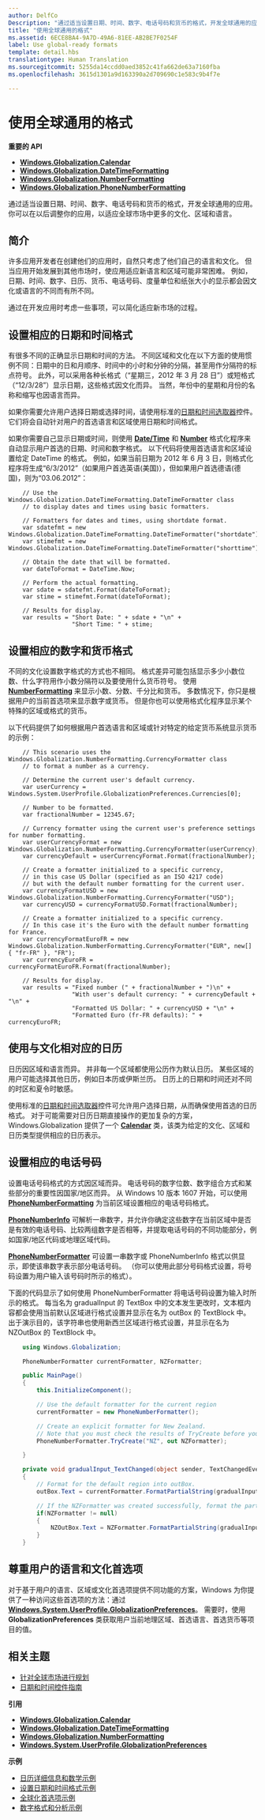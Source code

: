 ```yaml
---
author: DelfCo
Description: "通过适当设置日期、时间、数字、电话号码和货币的格式，开发全球通用的应用。"
title: "使用全球通用的格式"
ms.assetid: 6ECE8BA4-9A7D-49A6-81EE-AB2BE7F0254F
label: Use global-ready formats
template: detail.hbs
translationtype: Human Translation
ms.sourcegitcommit: 5255da14ccdd0aed3852c41fa662de63a7160fba
ms.openlocfilehash: 3615d1301a9d163390a2d709690c1e583c9b4f7e

---
```


# 使用全球通用的格式

**重要的 API**

-   [**Windows.Globalization.Calendar**](https://msdn.microsoft.com/library/windows/apps/br206724)
-   [**Windows.Globalization.DateTimeFormatting**](https://msdn.microsoft.com/library/windows/apps/br206859)
-   [**Windows.Globalization.NumberFormatting**](https://msdn.microsoft.com/library/windows/apps/br226136)
-   [**Windows.Globalization.PhoneNumberFormatting**](https://msdn.microsoft.com/library/windows/apps/Windows.Globalization.PhoneNumberFormatting)

通过适当设置日期、时间、数字、电话号码和货币的格式，开发全球通用的应用。 你可以在以后调整你的应用，以适应全球市场中更多的文化、区域和语言。

## 简介

许多应用开发者在创建他们的应用时，自然只考虑了他们自己的语言和文化。 但当应用开始发展到其他市场时，使应用适应新语言和区域可能非常困难。 例如，日期、时间、数字、日历、货币、电话号码、度量单位和纸张大小的显示都会因文化或语言的不同而有所不同。

通过在开发应用时考虑一些事项，可以简化适应新市场的过程。

## 设置相应的日期和时间格式

有很多不同的正确显示日期和时间的方法。 不同区域和文化在以下方面的使用惯例不同：日期中的日和月顺序、时间中的小时和分钟的分隔，甚至用作分隔符的标点符号。 此外，可以采用各种长格式（“星期三，2012 年 3 月 28 日”）或短格式（“12/3/28”）显示日期，这些格式因文化而异。 当然，年份中的星期和月份的名称和缩写也因语言而异。

如果你需要允许用户选择日期或选择时间，请使用标准的[日期和时间选取器](https://msdn.microsoft.com/library/windows/apps/hh465466)控件。 它们将会自动针对用户的首选语言和区域使用日期和时间格式。

如果你需要自己显示日期或时间，则使用 [**Date/Time**](https://msdn.microsoft.com/library/windows/apps/br206859) 和 [**Number**](https://msdn.microsoft.com/library/windows/apps/br226136) 格式化程序来自动显示用户首选的日期、时间和数字格式。 以下代码将使用首选语言和区域设置给定 DateTime 的格式。 例如，如果当前日期为 2012 年 6 月 3 日，则格式化程序将生成“6/3/2012”（如果用户首选英语(美国)），但如果用户首选德语(德国)，则为“03.06.2012”：

```CSharp
    // Use the Windows.Globalization.DateTimeFormatting.DateTimeFormatter class
    // to display dates and times using basic formatters.

    // Formatters for dates and times, using shortdate format.
    var sdatefmt = new Windows.Globalization.DateTimeFormatting.DateTimeFormatter("shortdate");
    var stimefmt = new Windows.Globalization.DateTimeFormatting.DateTimeFormatter("shorttime");

    // Obtain the date that will be formatted.
    var dateToFormat = DateTime.Now;

    // Perform the actual formatting.
    var sdate = sdatefmt.Format(dateToFormat);
    var stime = stimefmt.Format(dateToFormat);

    // Results for display.
    var results = "Short Date: " + sdate + "\n" +
                  "Short Time: " + stime;
```

## 设置相应的数字和货币格式

不同的文化设置数字格式的方式也不相同。 格式差异可能包括显示多少小数位数、什么字符用作小数分隔符以及要使用什么货币符号。 使用 [**NumberFormatting**](https://msdn.microsoft.com/library/windows/apps/br226136) 来显示小数、分数、千分比和货币。 多数情况下，你只是根据用户的当前首选项来显示数字或货币。 但是你也可以使用格式化程序显示某个特殊的区域或格式的货币。

以下代码提供了如何根据用户首选语言和区域或针对特定的给定货币系统显示货币的示例：

```CSharp
    // This scenario uses the Windows.Globalization.NumberFormatting.CurrencyFormatter class
    // to format a number as a currency.

    // Determine the current user's default currency.
    var userCurrency = Windows.System.UserProfile.GlobalizationPreferences.Currencies[0];

    // Number to be formatted.
    var fractionalNumber = 12345.67;

    // Currency formatter using the current user's preference settings for number formatting.
    var userCurrencyFormat = new Windows.Globalization.NumberFormatting.CurrencyFormatter(userCurrency);
    var currencyDefault = userCurrencyFormat.Format(fractionalNumber);

    // Create a formatter initialized to a specific currency,
    // in this case US Dollar (specified as an ISO 4217 code) 
    // but with the default number formatting for the current user.
    var currencyFormatUSD = new Windows.Globalization.NumberFormatting.CurrencyFormatter("USD"); 
    var currencyUSD = currencyFormatUSD.Format(fractionalNumber);

    // Create a formatter initialized to a specific currency.
    // In this case it's the Euro with the default number formatting for France.
    var currencyFormatEuroFR = new Windows.Globalization.NumberFormatting.CurrencyFormatter("EUR", new[] { "fr-FR" }, "FR");
    var currencyEuroFR = currencyFormatEuroFR.Format(fractionalNumber);

    // Results for display.
    var results = "Fixed number (" + fractionalNumber + ")\n" +
                  "With user's default currency: " + currencyDefault + "\n" +
                  "Formatted US Dollar: " + currencyUSD + "\n" +
                  "Formatted Euro (fr-FR defaults): " + currencyEuroFR;
```

## 使用与文化相对应的日历

日历因区域和语言而异。 并非每一个区域都使用公历作为默认日历。 某些区域的用户可能选择其他日历，例如日本历或伊斯兰历。 日历上的日期和时间还对不同的时区和夏令时敏感。

使用标准的[日期和时间选取器](https://msdn.microsoft.com/library/windows/apps/hh465466)控件可允许用户选择日期，从而确保使用首选的日历格式。 对于可能需要对日历日期直接操作的更加复杂的方案，Windows.Globalization 提供了一个 [**Calendar**](https://msdn.microsoft.com/library/windows/apps/br206724) 类，该类为给定的文化、区域和日历类型提供相应的日历表示。

## 设置相应的电话号码
设置电话号码格式的方式因区域而异。 电话号码的数字位数、数字组合方式和某些部分的重要性因国家/地区而异。 从 Windows 10 版本 1607 开始，可以使用 [**PhoneNumberFormatting**](https://msdn.microsoft.com/library/windows/apps/Windows.Globalization.PhoneNumberFormatting) 为当前区域设置相应的电话号码格式。

[**PhoneNumberInfo**](https://msdn.microsoft.com/library/windows/apps/xaml/windows.globalization.phonenumberformatting.phonenumberinfo.aspx) 可解析一串数字，并允许你确定这些数字在当前区域中是否是有效的电话号码、比较两组数字是否相等，并提取电话号码的不同功能部分，例如国家/地区代码或地理区域代码。

[**PhoneNumberFormatter**](https://msdn.microsoft.com/library/windows/apps/xaml/windows.globalization.phonenumberformatting.phonenumberformatter.aspx) 可设置一串数字或 PhoneNumberInfo 格式以供显示，即使该串数字表示部分电话号码。 （你可以使用此部分号码格式设置，将号码设置为用户输入该号码时所示的格式）。 

下面的代码显示了如何使用 PhoneNumberFormatter 将电话号码设置为输入时所示的格式。 每当名为 gradualInput 的 TextBox 中的文本发生更改时，文本框内容都会使用当前默认区域进行格式设置并显示在名为 outBox 的 TextBlock 中。 出于演示目的，该字符串也使用新西兰区域进行格式设置，并显示在名为 NZOutBox 的 TextBlock 中。
    
```csharp
    using Windows.Globalization;

    PhoneNumberFormatter currentFormatter, NZFormatter;

    public MainPage()
    {
        this.InitializeComponent();

        // Use the default formatter for the current region
        currentFormatter = new PhoneNumberFormatter();

        // Create an explicit formatter for New Zealand. 
        // Note that you must check the results of TryCreate before you use the formatter.
        PhoneNumberFormatter.TryCreate("NZ", out NZFormatter);

    }

    private void gradualInput_TextChanged(object sender, TextChangedEventArgs e)
    {
        // Format for the default region into outBox.
        outBox.Text = currentFormatter.FormatPartialString(gradualInput.Text);

        // If the NZFormatter was created successfully, format the partial string for the NZOutBox.
        if(NZFormatter != null)
        {
            NZOutBox.Text = NZFormatter.FormatPartialString(gradualInput.Text);
        }
    }
```    

## 尊重用户的语言和文化首选项

对于基于用户的语言、区域或文化首选项提供不同功能的方案，Windows 为你提供了一种访问这些首选项的方法：通过 [**Windows.System.UserProfile.GlobalizationPreferences**](https://msdn.microsoft.com/library/windows/apps/br241825)。 需要时，使用 **GlobalizationPreferences** 类获取用户当前地理区域、首选语言、首选货币等项目的值。

## 相关主题

* [针对全球市场进行规划](https://msdn.microsoft.com/library/windows/apps/hh465405)
* [日期和时间控件指南](https://msdn.microsoft.com/library/windows/apps/hh465466)

**引用**
* [**Windows.Globalization.Calendar**](https://msdn.microsoft.com/library/windows/apps/br206724)
* [**Windows.Globalization.DateTimeFormatting**](https://msdn.microsoft.com/library/windows/apps/br206859)
* [**Windows.Globalization.NumberFormatting**](https://msdn.microsoft.com/library/windows/apps/br226136)
* [**Windows.System.UserProfile.GlobalizationPreferences**](https://msdn.microsoft.com/library/windows/apps/br241825)

**示例**
* [日历详细信息和数学示例](http://go.microsoft.com/fwlink/p/?linkid=231636)
* [设置日期和时间格式示例](http://go.microsoft.com/fwlink/p/?linkid=231618)
* [全球化首选项示例](http://go.microsoft.com/fwlink/p/?linkid=231608)
* [数字格式和分析示例](http://go.microsoft.com/fwlink/p/?linkid=231620)



<!--HONumber=Aug16_HO3-->


